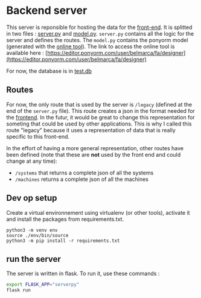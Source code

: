 # Backend server

This server is reponsible for hosting the data for the [front-end](../web). It is splitted in two files : [server.py](server.py) and [model.py](model.py). `server.py` contains all the logic for the server and defines the routes. The `model.py` contains the ponyorm model (generated with the [online tool](https://editor.ponyorm.com/)). The link to access the online tool is available here : [https://editor.ponyorm.com/user/belmarca/fa/designer](https://editor.ponyorm.com/user/belmarca/fa/designer)

For now, the database is in [test.db](./test.db)

## Routes

For now, the only route that is used by the server is `/legacy` (defined at the end of the `server.py` file). This route creates a json in the format needed for the [frontend](../web). In the futur, it would be great to change this representation for someting that could be used by other applications. This is why I called this route "legacy" because it uses a representation of data that is really specific to this front-end.

In the effort of having a more general representation, other routes have been defined (note that these are **not** used by the front end and could change at any time):
- `/systems` that returns a complete json of all the systems
- `/machines` returns a complete json of all the machines

## Dev op setup

Create a virtual environnement using virtualenv (or other tools), activate it and install the packages from requirements.txt.

```
python3 -m venv env
source ./env/bin/source
python3 -m pip install -r requirements.txt
```

## run the server

The server is written in flask. To run it, use these commands : 
```bash
export FLASK_APP="serverpy"
flask run
```
